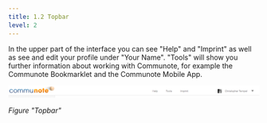 ```yaml
---
title: 1.2 Topbar
level: 2
---
```


In the upper part of the interface you can see "Help" and "Imprint" as well as see and edit your profile under "Your Name". "Tools" will show you further information about working with Communote, for example the Communote Bookmarklet and the Communote Mobile App.

![](/images/docu/topbar.png)

_Figure "Topbar"_
